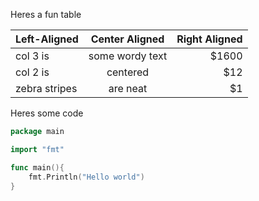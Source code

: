 Heres a fun table

| Left-Aligned  | Center Aligned  | Right Aligned |
| :------------ |:---------------:| -----:|
| col 3 is      | some wordy text | $1600 |
| col 2 is      | centered        |   $12 |
| zebra stripes | are neat        |    $1 |

Heres some code 

```go
package main

import "fmt"

func main(){
    fmt.Println("Hello world")
}
```